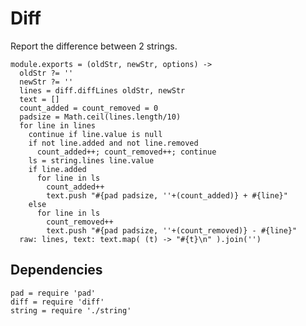 
# Diff

Report the difference between 2 strings.

    module.exports = (oldStr, newStr, options) ->
      oldStr ?= ''
      newStr ?= ''
      lines = diff.diffLines oldStr, newStr
      text = []
      count_added = count_removed = 0
      padsize = Math.ceil(lines.length/10)
      for line in lines
        continue if line.value is null
        if not line.added and not line.removed
          count_added++; count_removed++; continue
        ls = string.lines line.value
        if line.added
          for line in ls
            count_added++
            text.push "#{pad padsize, ''+(count_added)} + #{line}"
        else
          for line in ls
            count_removed++
            text.push "#{pad padsize, ''+(count_removed)} - #{line}"
      raw: lines, text: text.map( (t) -> "#{t}\n" ).join('')

## Dependencies

    pad = require 'pad'
    diff = require 'diff'
    string = require './string'
